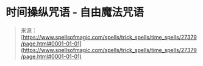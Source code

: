 <!--yml

category: 未分类

date: 2024-06-12 19:16:20

-->

# 时间操纵咒语 - 自由魔法咒语

> 来源：[https://www.spellsofmagic.com/spells/trick_spells/time_spells/27379/page.html#0001-01-01](https://www.spellsofmagic.com/spells/trick_spells/time_spells/27379/page.html#0001-01-01)
